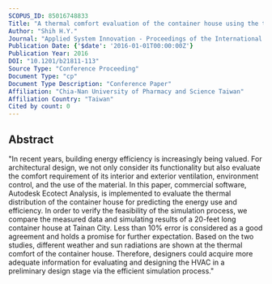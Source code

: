 ```yaml
---
SCOPUS_ID: 85016748833
Title: "A thermal comfort evaluation of the container house using the thermal admittance simulation process"
Author: "Shih H.Y."
Journal: "Applied System Innovation - Proceedings of the International Conference on Applied System Innovation, ICASI 2015"
Publication Date: {'$date': '2016-01-01T00:00:00Z'}
Publication Year: 2016
DOI: "10.1201/b21811-113"
Source Type: "Conference Proceeding"
Document Type: "cp"
Document Type Description: "Conference Paper"
Affiliation: "Chia-Nan University of Pharmacy and Science Taiwan"
Affiliation Country: "Taiwan"
Cited by count: 0
---
```


## Abstract
"In recent years, building energy efficiency is increasingly being valued. For architectural design, we not only consider its functionality but also evaluate the comfort requirement of its interior and exterior ventilation, environment control, and the use of the material. In this paper, commercial software, Autodesk Ecotect Analysis, is implemented to evaluate the thermal distribution of the container house for predicting the energy use and efficiency. In order to verify the feasibility of the simulation process, we compare the measured data and simulating results of a 20-feet long container house at Tainan City. Less than 10% error is considered as a good agreement and holds a promise for further expectation. Based on the two studies, different weather and sun radiations are shown at the thermal comfort of the container house. Therefore, designers could acquire more adequate information for evaluating and designing the HVAC in a preliminary design stage via the efficient simulation process."
